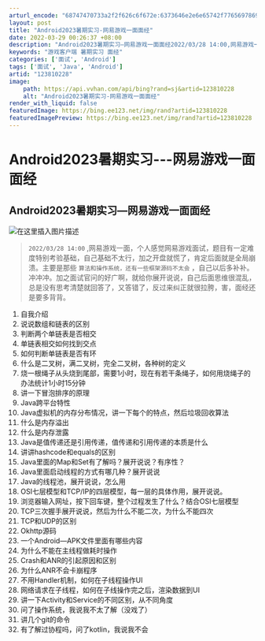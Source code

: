 ```yaml
---
arturl_encode: "68747470733a2f2f626c6f672e:6373646e2e6e65742f77656978696e5f34353838323330332f:61727469636c652f64657461696c732f313233383130323238"
layout: post
title: "Android2023暑期实习-网易游戏一面面经"
date: 2022-03-29 00:26:37 +08:00
description: "Android2023暑期实习—网易游戏一面面经2022/03/28 14:00,网易游戏一面，个人"
keywords: "游戏客户端 暑期实习 面经"
categories: ['面试', 'Android']
tags: ['面试', 'Java', 'Android']
artid: "123810228"
image:
    path: https://api.vvhan.com/api/bing?rand=sj&artid=123810228
    alt: "Android2023暑期实习-网易游戏一面面经"
render_with_liquid: false
featuredImage: https://bing.ee123.net/img/rand?artid=123810228
featuredImagePreview: https://bing.ee123.net/img/rand?artid=123810228
---
```


# Android2023暑期实习---网易游戏一面面经

## Android2023暑期实习—网易游戏一面面经

![在这里插入图片描述](https://i-blog.csdnimg.cn/blog_migrate/90a537642c59d9922bcdbb3e33265fd6.png)

> `2022/03/28 14:00`
> ,网易游戏一面，个人感觉网易游戏面试，题目有一定难度特别考验基础，自己基础不太行，加之开盘就慌了，肯定后面就是全局崩溃。主要是那些
> `算法和操作系统，还有一些框架源码不太会`
> ，自己以后多补补。冲冲冲。加之面试官问的好广啊，就给你展开说说，自己后面思维很混乱，总是没有思考清楚就回答了，又答错了，反过来纠正就很拉胯，害，面经还是要多背背。

1. 自我介绍
2. 说说数组和链表的区别
3. 判断两个单链表是否相交
4. 单链表相交如何找到交点
5. 如何判断单链表是否有环
6. 什么是二叉树，满二叉树，完全二叉树，各种树的定义
7. 烧一根绳子从头烧到尾部，需要1小时，现在有若干条绳子，如何用烧绳子的办法统计1小时15分钟
8. 讲一下冒泡排序的原理
9. Java跨平台特性
10. Java虚拟机的内存分布情况，讲一下每个的特点，然后垃圾回收算法
11. 什么是内存溢出
12. 什么是内存泄露
13. Java是值传递还是引用传递，值传递和引用传递的本质是什么
14. 讲讲hashcode和equals的区别
15. Java里面的Map和Set有了解吗？展开说说？有序性？
16. Java里面启动线程的方式有哪几种？展开说说
17. Java的线程池，展开说说，怎么用
18. OSI七层模型和TCP/IP的四层模型，每一层的具体作用，展开说说。
19. 浏览器输入网址，按下回车键，整个过程发生了什么？结合OSI七层模型
20. TCP三次握手展开说说，然后为什么不能二次，为什么不能四次
21. TCP和UDP的区别
22. Okhttp源码
23. 一个Android—APK文件里面有哪些内容
24. 为什么不能在主线程做耗时操作
25. Crash和ANR的引起原因和区别
26. 为什么ANR不会卡崩程序
27. 不用Handler机制，如何在子线程操作UI
28. 网络请求在子线程，如何在子线操作完之后，渲染数据到UI
29. 讲一下Activity和Service的不同区别，从不同角度
30. 问了操作系统，我说我不太了解（没戏了）
31. 讲几个git的命令
32. 有了解过协程吗，问了kotlin，我说我不会